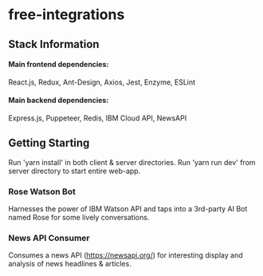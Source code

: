 # free-integrations

## Stack Information
#### Main frontend dependencies:
React.js, Redux, Ant-Design, Axios, Jest, Enzyme, ESLint
#### Main backend dependencies:
Express.js, Puppeteer, Redis, IBM Cloud API, NewsAPI

## Getting Starting
Run 'yarn install' in both client & server directories.
Run 'yarn run dev' from server directory to start entire web-app.

### Rose Watson Bot
Harnesses the power of IBM Watson API and taps into a 3rd-party AI Bot named Rose for some lively conversations.

### News API Consumer
Consumes a news API (https://newsapi.org/) for interesting display and analysis of news headlines & articles.
